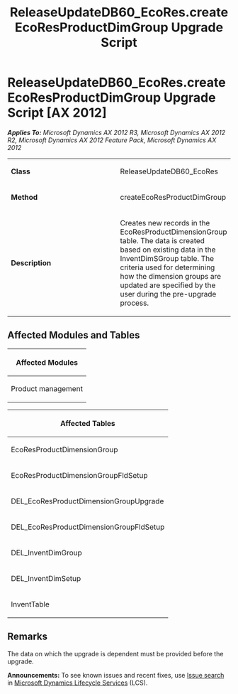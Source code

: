 ﻿---
title: ReleaseUpdateDB60_EcoRes.createEcoResProductDimGroup Upgrade Script
TOCTitle: ReleaseUpdateDB60_EcoRes.createEcoResProductDimGroup Upgrade Script
ms:assetid: d5df28f6-7959-17c8-9716-3ebc337b4dd7
ms:mtpsurl: https://msdn.microsoft.com/en-us/library/JJ687054(v=AX.60)
ms:contentKeyID: 49711502
ms.date: 05/18/2015
mtps_version: v=AX.60
---

# ReleaseUpdateDB60\_EcoRes.createEcoResProductDimGroup Upgrade Script [AX 2012]


_**Applies To:** Microsoft Dynamics AX 2012 R3, Microsoft Dynamics AX 2012 R2, Microsoft Dynamics AX 2012 Feature Pack, Microsoft Dynamics AX 2012_

<table>
<colgroup>
<col style="width: 50%" />
<col style="width: 50%" />
</colgroup>
<tbody>
<tr class="odd">
<td><p><strong>Class</strong></p></td>
<td><p>ReleaseUpdateDB60_EcoRes</p></td>
</tr>
<tr class="even">
<td><p><strong>Method</strong></p></td>
<td><p>createEcoResProductDimGroup</p></td>
</tr>
<tr class="odd">
<td><p><strong>Description</strong></p></td>
<td><p>Creates new records in the EcoResProductDimensionGroup table. The data is created based on existing data in the InventDimSGroup table. The criteria used for determining how the dimension groups are updated are specified by the user during the pre-upgrade process.</p></td>
</tr>
</tbody>
</table>


## Affected Modules and Tables

<table>
<colgroup>
<col style="width: 100%" />
</colgroup>
<thead>
<tr class="header">
<th><p>Affected Modules</p></th>
</tr>
</thead>
<tbody>
<tr class="odd">
<td><p>Product management</p></td>
</tr>
</tbody>
</table>


<table>
<colgroup>
<col style="width: 100%" />
</colgroup>
<thead>
<tr class="header">
<th><p>Affected Tables</p></th>
</tr>
</thead>
<tbody>
<tr class="odd">
<td><p>EcoResProductDimensionGroup</p></td>
</tr>
<tr class="even">
<td><p>EcoResProductDimensionGroupFldSetup</p></td>
</tr>
<tr class="odd">
<td><p>DEL_EcoResProductDimensionGroupUpgrade</p></td>
</tr>
<tr class="even">
<td><p>DEL_EcoResProductDimensionGroupFldSetup</p></td>
</tr>
<tr class="odd">
<td><p>DEL_InventDimGroup</p></td>
</tr>
<tr class="even">
<td><p>DEL_InventDimSetup</p></td>
</tr>
<tr class="odd">
<td><p>InventTable</p></td>
</tr>
</tbody>
</table>


## Remarks

The data on which the upgrade is dependent must be provided before the upgrade.

  
**Announcements:** To see known issues and recent fixes, use [Issue search](http://go.microsoft.com/fwlink/?linkid=389258) in [Microsoft Dynamics Lifecycle Services](http://go.microsoft.com/fwlink/?linkid=306505) (LCS).


